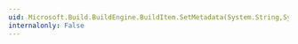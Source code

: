 ```yaml
---
uid: Microsoft.Build.BuildEngine.BuildItem.SetMetadata(System.String,System.String,System.Boolean)
internalonly: False
---
```

